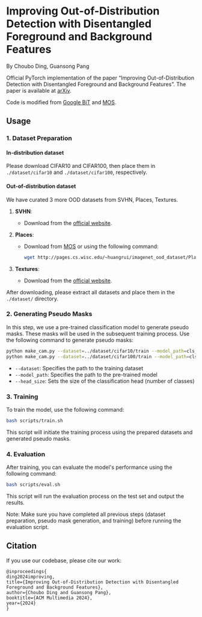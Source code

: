 # Improving Out-of-Distribution Detection with Disentangled Foreground and Background Features
By Choubo Ding, Guansong Pang

Official PyTorch implementation of the paper “Improving Out-of-Distribution Detection with Disentangled Foreground and Background Features”. The paper is available at [arXiv](https://arxiv.org/abs/2303.08727).

Code is modified from [Google BiT](https://github.com/google-research/big_transfer) and
[MOS](https://github.com/deeplearning-wisc/large_scale_ood).

## Usage

### 1. Dataset Preparation

#### In-distribution dataset

Please download CIFAR10 and CIFAR100, then place them in
`./dataset/cifar10` and  `./dataset/cifar100`, respectively.

#### Out-of-distribution dataset

We have curated 3 more OOD datasets from SVHN, Places, Textures.


1. **SVHN**:
   - Download from the [official website](http://ufldl.stanford.edu/housenumbers/).

2. **Places**:
   - Download from [MOS](https://github.com/deeplearning-wisc/large_scale_ood) or using the following command:
     ```bash
     wget http://pages.cs.wisc.edu/~huangrui/imagenet_ood_dataset/Places.tar.gz
     ```

3. **Textures**:
   - Download from the [official website](https://www.robots.ox.ac.uk/~vgg/data/dtd/).

After downloading, please extract all datasets and place them in the `./dataset/` directory. 

### 2. Generating Pseudo Masks

In this step, we use a pre-trained classification model to generate pseudo masks. These masks will be used in the subsequent training process. Use the following command to generate pseudo masks:

```bash
python make_cam.py --dataset=../dataset/cifar10/train --model_path=cls_pretrained_models/cifar10.pth.tar --head_size=10
python make_cam.py --dataset=../dataset/cifar100/train --model_path=cls_pretrained_models/cifar100.pth.tar --head_size=100
```
- `--dataset`: Specifies the path to the training dataset
- `--model_path`: Specifies the path to the pre-trained model
- `--head_size`: Sets the size of the classification head (number of classes)

### 3. Training

To train the model, use the following command:

```bash
bash scripts/train.sh
```
This script will initiate the training process using the prepared datasets and generated pseudo masks.

### 4. Evaluation
After training, you can evaluate the model's performance using the following command:
```bash
bash scripts/eval.sh
```
This script will run the evaluation process on the test set and output the results.

Note: Make sure you have completed all previous steps (dataset preparation, pseudo mask generation, and training) before running the evaluation script.

## Citation

If you use our codebase, please cite our work:
```
@inproceedings{
ding2024improving,
title={Improving Out-of-Distribution Detection with Disentangled Foreground and Background Features},
author={Choubo Ding and Guansong Pang},
booktitle={ACM Multimedia 2024},
year={2024}
}
```
